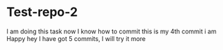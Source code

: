 # Test-repo-2
I am doing this task 
now I know how to commit 
this is my 4th commit
 i am Happy 
hey
I have got 5 commits, I will try it more
